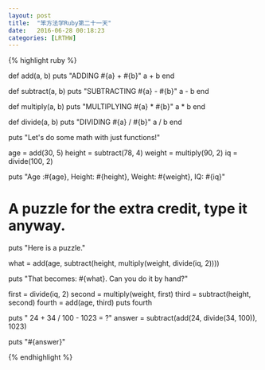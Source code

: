 ```yaml
---
layout: post
title:  "笨方法学Ruby第二十一天"
date:   2016-06-28 00:18:23
categories: [LRTHW]
---
```


{% highlight ruby %}

def add(a, b)
	puts "ADDING #{a} + #{b}"
	a + b
end

def subtract(a, b)
	puts "SUBTRACTING #{a} - #{b}"
	a - b
end

def multiply(a, b)
	puts "MULTIPLYING #{a} * #{b}"
	a * b
end

def divide(a, b)
	puts "DIVIDING #{a} / #{b}"
	a / b
end


puts "Let's do some math with just functions!"

age = add(30, 5)
height = subtract(78, 4)
weight = multiply(90, 2)
iq = divide(100, 2)

puts "Age :#{age}, Height: #{height}, Weight: #{weight}, IQ: #{iq}"


# A puzzle for the extra credit, type it anyway.
puts "Here is a puzzle."

what = add(age, subtract(height, multiply(weight, divide(iq, 2))))

puts "That becomes: #{what}. Can you do it by hand?"

first = divide(iq, 2)
second = multiply(weight, first)
third = subtract(height, second)
fourth = add(age, third)
puts fourth

puts " 24 + 34 / 100 - 1023 = ?"
answer = subtract(add(24, divide(34, 100)), 1023)

puts "#{answer}"


{% endhighlight %}


